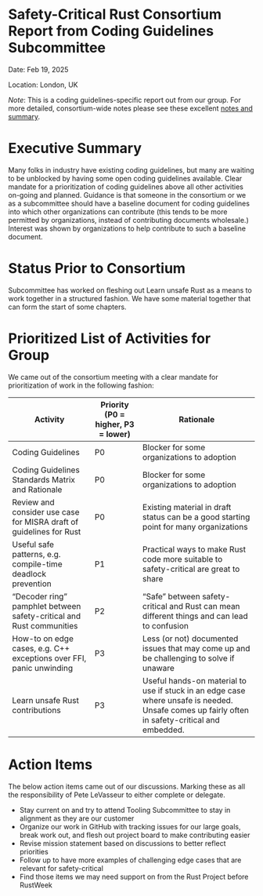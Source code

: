# Safety-Critical Rust Consortium Report from Coding Guidelines Subcommittee

Date: Feb 19, 2025

Location: London, UK

_Note_: This is a coding guidelines-specific report out from our group. For more detailed, consortium-wide notes please see these excellent [notes and summary](https://github.com/rustfoundation/safety-critical-rust-consortium/tree/main/meetings/19-February-2025).

# Executive Summary

Many folks in industry have existing coding guidelines, but many are waiting to be unblocked by having some open coding guidelines available. Clear mandate for a prioritization of coding guidelines above all other activities on-going and planned. Guidance is that someone in the consortium or we as a subcommittee should have a baseline document for coding guidelines into which other organizations can contribute (this tends to be more permitted by organizations, instead of contributing documents wholesale.) Interest was shown by organizations to help contribute to such a baseline document.

# Status Prior to Consortium

Subcommittee has worked on fleshing out Learn unsafe Rust as a means to work together in a structured fashion. We have some material together that can form the start of some chapters.

# Prioritized List of Activities for Group

We came out of the consortium meeting with a clear mandate for prioritization of work in the following fashion:

| Activity                                                             | Priority (P0 = higher, P3 = lower) | Rationale                                                                                                                                      |
|----------------------------------------------------------------------|------------------------------------|------------------------------------------------------------------------------------------------------------------------------------------------|
| Coding Guidelines                                                    | P0                                 | Blocker for some organizations to adoption                                                                                                     |
| Coding Guidelines Standards Matrix and Rationale                     | P0                                 | Blocker for some organizations to adoption                                                                                                     |
| Review and consider use case for MISRA draft of guidelines for Rust  | P0                                 | Existing material in draft status can be a good starting point for many organizations                                                          |
| Useful safe patterns, e.g. compile-time deadlock prevention          | P1                                 | Practical ways to make Rust code more suitable to safety-critical are great to share                                                           |
| “Decoder ring” pamphlet between safety-critical and Rust communities | P2                                 | “Safe” between safety-critical and Rust can mean different things and can lead to confusion                                                    |
| How-to on edge cases, e.g. C++ exceptions over FFI, panic unwinding  | P3                                 | Less (or not) documented issues that may come up and be challenging to solve if unaware                                                        |
| Learn unsafe Rust contributions                                      | P3                                 | Useful hands-on material to use if stuck in an edge case where unsafe is needed. Unsafe comes up fairly often in safety-critical and embedded. |
# Action Items

The below action items came out of our discussions. Marking these as all the responsibility of Pete LeVasseur to either complete or delegate.

* Stay current on and try to attend Tooling Subcommittee to stay in alignment as they are our customer  
* Organize our work in GitHub with tracking issues for our large goals, break work out, and flesh out project board to make contributing easier  
* Revise mission statement based on discussions to better reflect priorities  
* Follow up to have more examples of challenging edge cases that are relevant for safety-critical  
* Find those items we may need support on from the Rust Project before RustWeek

